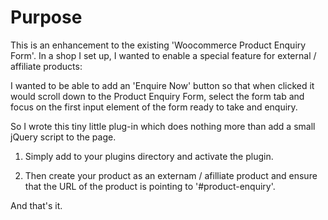Purpose
=======

This is an enhancement to the existing 'Woocommerce Product Enquiry Form'. In a shop I set up, I wanted to enable a special feature for external / affiliate products:

I wanted to be able to add an 'Enquire Now' button so that when clicked it would scroll down to the Product Enquiry Form, select the form tab and focus on the first input element of the form ready to take and enquiry.

So I wrote this tiny little plug-in which does nothing more than add a small jQuery script to the page.

1. Simply add to your plugins directory and activate the plugin.

2. Then create your product as an externam / afilliate product and ensure that the URL of the product is pointing to '#product-enquiry'.

And that's it.
